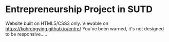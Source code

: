 # Entrepreneurship Project in SUTD
Website built on HTML5/CSS3 only.
Viewable on https://kohrongying.github.io/entre/
You've been warned, it's not designed to be responsive.....
